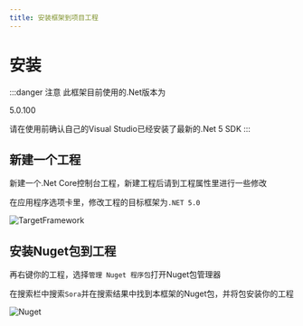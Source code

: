 ```yaml
---
title: 安装框架到项目工程
---
```


# 安装

:::danger 注意
此框架目前使用的.Net版本为

5.0.100

请在使用前确认自己的Visual Studio已经安装了最新的.Net 5 SDK
:::

## 新建一个工程

新建一个.Net Core控制台工程，新建工程后请到工程属性里进行一些修改

在应用程序选项卡里，修改工程的目标框架为`.NET 5.0`

![TargetFramework](https://i.loli.net/2020/10/15/v2iwARaN9UoFyHX.png)

## 安装Nuget包到工程

再右键你的工程，选择`管理 Nuget 程序包`打开Nuget包管理器

在搜索栏中搜索`Sora`并在搜索结果中找到本框架的Nuget包，并将包安装你的工程

![Nuget](https://i.loli.net/2020/10/27/98cCP5HzDKLhlik.png)